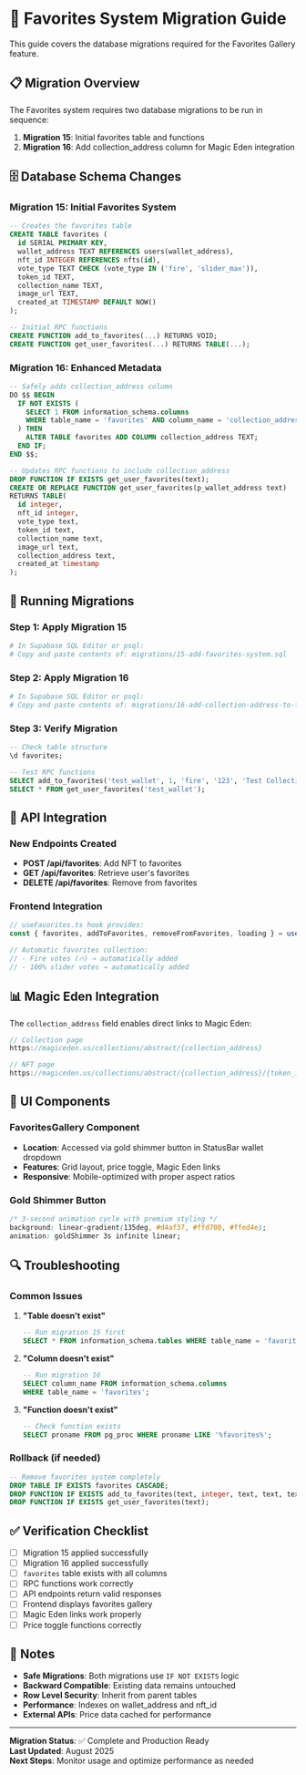 # 🎯 Favorites System Migration Guide

This guide covers the database migrations required for the Favorites Gallery feature.

## 📋 Migration Overview

The Favorites system requires two database migrations to be run in sequence:

1. **Migration 15**: Initial favorites table and functions
2. **Migration 16**: Add collection_address column for Magic Eden integration

## 🗄️ Database Schema Changes

### Migration 15: Initial Favorites System
```sql
-- Creates the favorites table
CREATE TABLE favorites (
  id SERIAL PRIMARY KEY,
  wallet_address TEXT REFERENCES users(wallet_address),
  nft_id INTEGER REFERENCES nfts(id),
  vote_type TEXT CHECK (vote_type IN ('fire', 'slider_max')),
  token_id TEXT,
  collection_name TEXT,
  image_url TEXT,
  created_at TIMESTAMP DEFAULT NOW()
);

-- Initial RPC functions
CREATE FUNCTION add_to_favorites(...) RETURNS VOID;
CREATE FUNCTION get_user_favorites(...) RETURNS TABLE(...);
```

### Migration 16: Enhanced Metadata
```sql
-- Safely adds collection_address column
DO $$ BEGIN
  IF NOT EXISTS (
    SELECT 1 FROM information_schema.columns 
    WHERE table_name = 'favorites' AND column_name = 'collection_address'
  ) THEN
    ALTER TABLE favorites ADD COLUMN collection_address TEXT;
  END IF;
END $$;

-- Updates RPC functions to include collection_address
DROP FUNCTION IF EXISTS get_user_favorites(text);
CREATE OR REPLACE FUNCTION get_user_favorites(p_wallet_address text)
RETURNS TABLE(
  id integer,
  nft_id integer,
  vote_type text,
  token_id text,
  collection_name text,
  image_url text,
  collection_address text,
  created_at timestamp
);
```

## 🚀 Running Migrations

### Step 1: Apply Migration 15
```bash
# In Supabase SQL Editor or psql:
# Copy and paste contents of: migrations/15-add-favorites-system.sql
```

### Step 2: Apply Migration 16
```bash
# In Supabase SQL Editor or psql:
# Copy and paste contents of: migrations/16-add-collection-address-to-favorites.sql
```

### Step 3: Verify Migration
```sql
-- Check table structure
\d favorites;

-- Test RPC functions
SELECT add_to_favorites('test_wallet', 1, 'fire', '123', 'Test Collection', 'test.jpg', '0x123');
SELECT * FROM get_user_favorites('test_wallet');
```

## 🔧 API Integration

### New Endpoints Created
- **POST /api/favorites**: Add NFT to favorites
- **GET /api/favorites**: Retrieve user's favorites
- **DELETE /api/favorites**: Remove from favorites

### Frontend Integration
```typescript
// useFavorites.ts hook provides:
const { favorites, addToFavorites, removeFromFavorites, loading } = useFavorites();

// Automatic favorites collection:
// - Fire votes (🔥) → automatically added
// - 100% slider votes → automatically added
```

## 📊 Magic Eden Integration

The `collection_address` field enables direct links to Magic Eden:

```typescript
// Collection page
https://magiceden.us/collections/abstract/{collection_address}

// NFT page  
https://magiceden.us/collections/abstract/{collection_address}/{token_id}
```

## 🎨 UI Components

### FavoritesGallery Component
- **Location**: Accessed via gold shimmer button in StatusBar wallet dropdown
- **Features**: Grid layout, price toggle, Magic Eden links
- **Responsive**: Mobile-optimized with proper aspect ratios

### Gold Shimmer Button
```css
/* 3-second animation cycle with premium styling */
background: linear-gradient(135deg, #d4af37, #ffd700, #ffed4e);
animation: goldShimmer 3s infinite linear;
```

## 🔍 Troubleshooting

### Common Issues

1. **"Table doesn't exist"**
   ```sql
   -- Run migration 15 first
   SELECT * FROM information_schema.tables WHERE table_name = 'favorites';
   ```

2. **"Column doesn't exist"**
   ```sql
   -- Run migration 16
   SELECT column_name FROM information_schema.columns 
   WHERE table_name = 'favorites';
   ```

3. **"Function doesn't exist"**
   ```sql
   -- Check function exists
   SELECT proname FROM pg_proc WHERE proname LIKE '%favorites%';
   ```

### Rollback (if needed)
```sql
-- Remove favorites system completely
DROP TABLE IF EXISTS favorites CASCADE;
DROP FUNCTION IF EXISTS add_to_favorites(text, integer, text, text, text, text, text);
DROP FUNCTION IF EXISTS get_user_favorites(text);
```

## ✅ Verification Checklist

- [ ] Migration 15 applied successfully
- [ ] Migration 16 applied successfully  
- [ ] `favorites` table exists with all columns
- [ ] RPC functions work correctly
- [ ] API endpoints return valid responses
- [ ] Frontend displays favorites gallery
- [ ] Magic Eden links work properly
- [ ] Price toggle functions correctly

## 📝 Notes

- **Safe Migrations**: Both migrations use `IF NOT EXISTS` logic
- **Backward Compatible**: Existing data remains untouched
- **Row Level Security**: Inherit from parent tables
- **Performance**: Indexes on wallet_address and nft_id
- **External APIs**: Price data cached for performance

---

**Migration Status**: ✅ Complete and Production Ready  
**Last Updated**: August 2025  
**Next Steps**: Monitor usage and optimize performance as needed

